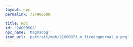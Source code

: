 ```yaml
---
layout: npc
permalink: /24000508

title: Npc
id: '24000508'
npc_name: 'Magmadog'
icon_url: 'portrait/mob/21000373_m_firedognormal_p.png'
---
```

